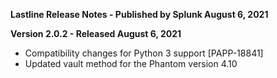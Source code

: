 **Lastline Release Notes - Published by Splunk August 6, 2021**


**Version 2.0.2 - Released August 6, 2021**

* Compatibility changes for Python 3 support [PAPP-18841]
* Updated vault method for the Phantom version 4.10
